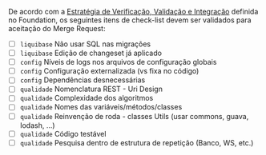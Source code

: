 De acordo com a [Estratégia de Verificação, Validação e Integração](https://foundation.basis.com.br/gerencia_configuracao.html#estrat%C3%A9gia-de-verifica%C3%A7%C3%A3o-valida%C3%A7%C3%A3o-e-integra%C3%A7%C3%A3o) definida no Foundation, os seguintes itens de check-list devem ser validados para aceitação do Merge Request:

- [ ] `liquibase` Não usar SQL nas migrações
- [ ] `liquibase` Edição de changeset já aplicado
- [ ] `config` Níveis de logs nos arquivos de configuração globais
- [ ] `config` Configuração externalizada (vs fixa no código)
- [ ] `config` Dependências desnecessárias
- [ ] `qualidade` Nomenclatura REST - Uri Design
- [ ] `qualidade` Complexidade dos algoritmos
- [ ] `qualidade` Nomes das variáveis/métodos/classes
- [ ] `qualidade` Reinvenção de roda - classes Utils (usar commons, guava, lodash, ...)
- [ ] `qualidade` Código testável
- [ ] `qualidade` Pesquisa dentro de estrutura de repetição (Banco, WS, etc.)
